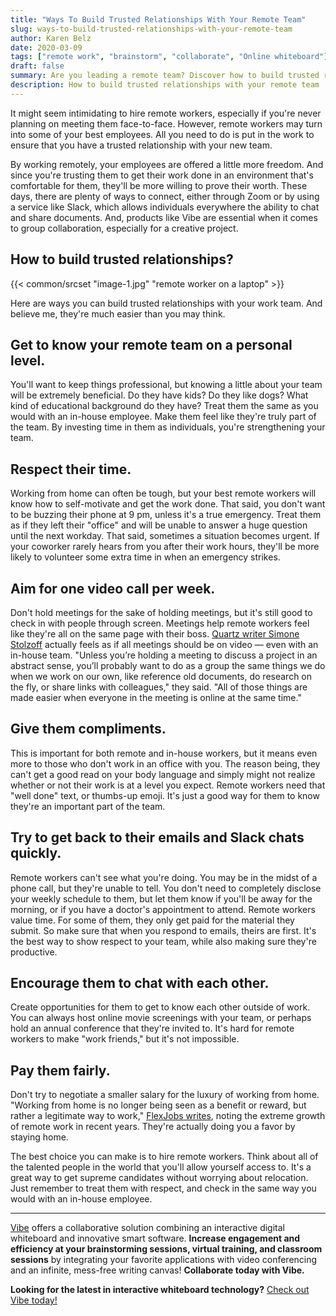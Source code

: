 ```yaml
---
title: "Ways To Build Trusted Relationships With Your Remote Team"
slug: ways-to-build-trusted-relationships-with-your-remote-team
author: Karen Belz
date: 2020-03-09
tags: ["remote work", "brainstorm", "collaborate", "Online whiteboard"]
draft: false
summary: Are you leading a remote team? Discover how to build trusted relationships with your team.
description: How to build trusted relationships with your remote team
---
```






It might seem intimidating to hire remote workers, especially if you're never planning on meeting them face-to-face. However, remote workers may turn into some of your best employees. All you need to do is put in the work to ensure that you have a trusted relationship with your new team.

By working remotely, your employees are offered a little more freedom. And since you're trusting them to get their work done in an environment that's comfortable for them, they'll be more willing to prove their worth. These days, there are plenty of ways to connect, either through Zoom or by using a service like Slack, which allows individuals everywhere the ability to chat and share documents. And, products like Vibe are essential when it comes to group collaboration, especially for a creative project.


## How to build trusted relationships?


{{< common/srcset "image-1.jpg" "remote worker on a laptop" >}}


Here are ways you can build trusted relationships with your work team. And believe me, they're much easier than you may think.


## Get to know your remote team on a personal level. 

You'll want to keep things professional, but knowing a little about your team will be extremely beneficial. Do they have kids? Do they like dogs? What kind of educational background do they have? Treat them the same as you would with an in-house employee. Make them feel like they're truly part of the team. By investing time in them as individuals, you're strengthening your team. 


## Respect their time. 

Working from home can often be tough, but your best remote workers will know how to self-motivate and get the work done. That said, you don't want to be buzzing their phone at 9 pm, unless it's a true emergency. Treat them as if they left their "office" and will be unable to answer a huge question until the next workday. That said, sometimes a situation becomes urgent. If your coworker rarely hears from you after their work hours, they'll be more likely to volunteer some extra time in when an emergency strikes. 


## Aim for one video call per week. 

Don't hold meetings for the sake of holding meetings, but it's still good to check in with people through screen. Meetings help remote workers feel like they're all on the same page with their boss. [Quartz writer Simone Stolzoff](https://qz.com/work/1421523/why-all-work-meetings-should-be-via-video-call/) actually feels as if all meetings should be on video — even with an in-house team. "Unless you’re holding a meeting to discuss a project in an abstract sense, you’ll probably want to do as a group the same things we do when we work on our own, like reference old documents, do research on the fly, or share links with colleagues," they said. "All of those things are made easier when everyone in the meeting is online at the same time."


## Give them compliments. 

This is important for both remote and in-house workers, but it means even more to those who don't work in an office with you. The reason being, they can't get a good read on your body language and simply might not realize whether or not their work is at a level you expect. Remote workers need that "well done" text, or thumbs-up emoji. It's just a good way for them to know they're an important part of the team. 


## Try to get back to their emails and Slack chats quickly. 

Remote workers can't see what you're doing. You may be in the midst of a phone call, but they're unable to tell. You don't need to completely disclose your weekly schedule to them, but let them know if you'll be away for the morning, or if you have a doctor's appointment to attend. Remote workers value time. For some of them, they only get paid for the material they submit. So make sure that when you respond to emails, theirs are first. It's the best way to show respect to your team, while also making sure they're productive. 


## Encourage them to chat with each other. 

Create opportunities for them to get to know each other outside of work. You can always host online movie screenings with your team, or perhaps hold an annual conference that they're invited to. It's hard for remote workers to make "work friends," but it's not impossible. 


## Pay them fairly. 

Don't try to negotiate a smaller salary for the luxury of working from home. "Working from home is no longer being seen as a benefit or reward, but rather a legitimate way to work," [FlexJobs writes](https://www.flexjobs.com/blog/post/do-remote-jobs-really-pay-less-v2/), noting the extreme growth of remote work in recent years. They're actually doing you a favor by staying home. 

The best choice you can make is to hire remote workers. Think about all of the talented people in the world that you'll allow yourself access to. It's a great way to get supreme candidates without worrying about relocation. Just remember to treat them with respect, and check in the same way you would with an in-house employee. 



----------

[Vibe](https://vibe.us/) offers a collaborative solution combining an interactive digital whiteboard and innovative smart software. **Increase engagement and efficiency at your brainstorming sessions, virtual training, and classroom sessions** by integrating your favorite applications with video conferencing and an infinite, mess-free writing canvas! **Collaborate today with Vibe.**

**Looking for the latest in interactive whiteboard technology?** [Check out Vibe today!](https://vibe.us/order/)
